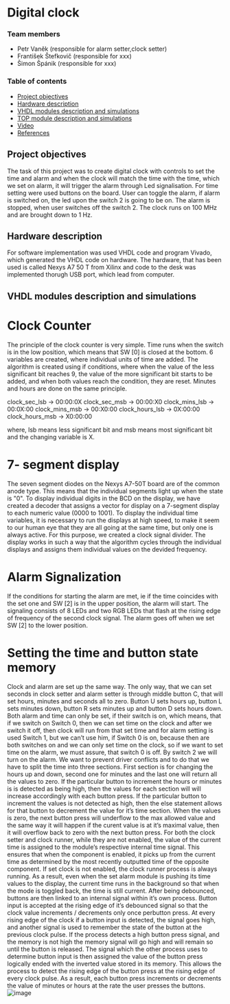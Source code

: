 
# Digital clock

### Team members

* Petr Vaněk (responsible for alarm setter,clock setter)
* František Štefkovič (responsible for xxx)
* Šimon Špánik (responsible for xxx)

### Table of contents

* [Project objectives](#objectives)
* [Hardware description](#hardware)
* [VHDL modules description and simulations](#modules)
* [TOP module description and simulations](#top)
* [Video](#video)
* [References](#references)

<a name="objectives"></a>

## Project objectives

The task of this project was to create digital clock with controls to set the time and alarm and when the clock will match the time with the time, which we set on alarm, it will trigger the alarm through Led signalisation. For time setting were used buttons on the board. User can toggle the alarm, if alarm is switched on, the led upon the switch 2 is going to be on. The alarm is stopped, when user switches off the switch 2. The clock runs on 100 MHz and are brought down to 1 Hz.

<a name="hardware"></a>

## Hardware description

For software implementation was used VHDL code and program Vivado, which generated the VHDL code on hardware. The hardware, that has been used is called Nexys A7 50 T from Xilinx and code to the desk was implemented thorugh USB port, which lead from computer.

<a name="modules"></a>

## VHDL modules description and simulations

# Clock Counter
The principle of the clock counter is very simple. Time runs when the switch is in the low position, which means that SW [0] is closed at the bottom. 6 variables are created, where individual units of time are added. The algorithm is created using if conditions, where when the value of the less significant bit reaches 9, the value of the more significant bit starts to be added, and when both values reach the condition, they are reset. Minutes and hours are done on the same principle.

clock_sec_lsb -> 00:00:0X
clock_sec_msb -> 00:00:X0
clock_mins_lsb -> 00:0X:00
clock_mins_msb -> 00:X0:00
clock_hours_lsb -> 0X:00:00
clock_hours_msb -> X0:00:00

where, lsb means less significant bit and msb means most significant bit and the changing variable is X.
# 7- segment display
The seven segment diodes on the Nexys A7-50T board are of the common anode type. This means that the individual segments light up when the state is "0". To display individual digits in the BCD on the display, we have created a decoder that assigns a vector for display on a 7-segment display to each numeric value (0000 to 1001).
To display the individual time variables, it is necessary to run the displays at high speed,
to make it seem to our human eye that they are all going at the same time, but only one is always active. For this purpose, we created a clock signal divider. The display works in such a way that the algorithm cycles through the individual displays and assigns them individual values on the devided frequency.
# Alarm Signalization
If the conditions for starting the alarm are met, ie if the time coincides with the set one and SW [2] is in the upper position, the alarm will start. The signaling consists of 8 LEDs and two RGB LEDs that flash at the rising edge of frequency of the second clock signal. The alarm goes off when we set SW [2] to the lower position.
# Setting the time and button state memory
Clock and alarm are set up the same way. The only way, that we can set seconds in clock setter and alarm setter is through middle button C, that will set hours, minutes and seconds all to zero.  Button U sets hours up, button L sets minutes down, button R sets minutes up and button D sets hours down. Both alarm and time can only be set, if their switch is on, which means, that if we switch on Switch 0, then we can set time on the clock and after we switch it off, then clock will run from that set time and for alarm setting is used Switch 1, but we can’t use him, if Switch 0 is on, because then are both switches on and we can only set time on the clock, so if we want to set time on the alarm, we must assure, that switch 0 is off. By switch 2 we will turn on the alarm. We want to prevent driver conflicts and to do that we have to split the time into three sections. First section is for changing the hours up and down, second one for minutes and the last one will return all the values to zero. If the particular button to increment the hours or minutes is is detected as being high, then the values for each section will will increase accordingly with each button press. If the particular button to increment the values is not detected as high, then the else statement allows for that button to decrement the value for it’s time section. When the values is zero, the next button press will underflow to the max allowed value and the same way it will happen if the curent value is at it’s maximal value, then it will overflow back to zero with the next button press. For both the clock setter and clock runner, while they are not enabled, the value of the current time is assigned to the module’s respective internal time signal. This ensures that when the component is enabled, it picks up from the current time as determined by the most recently outputted time of the opposite component. If set clock is not enabled, the clock runner process is always running. As a result, even when the set alarm module is pushing its time values to the display, the current time runs in the background so that when the mode is toggled back, the time is still current. After being debounced, buttons are then linked to an internal signal within it’s own process. Button input is accepted at the rising edge of it’s debounced signal so that the clock value increments / decrements only once perbutton press. At every rising edge of the clock if a button input is detected, the signal goes high, and another signal is used to remember the state of the button at the previous clock pulse. If the process detects a high button press signal, and the memory is not high the memory signal will go high and will remain so until the button is released. The signal which the other process uses to determine button input is then assigned the value of the button press logically ended with the inverted value stored in its memory. This allows the process to detect the rising edge of the button press at the rising edge of every clock pulse. As a result, each button press increments or decrements the value of minutes or hours at the rate the user presses the buttons.
![image](https://user-images.githubusercontent.com/99393183/165782881-e94ad8ed-d805-4d98-8501-4512398fbb71.png)
